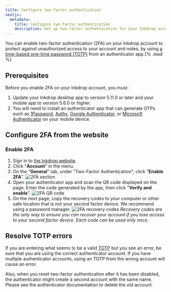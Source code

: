 ```yaml
---
title: Configure two-factor authentication
nextjs:
  metadata:
    title: Configure two-factor authentication
    description: Set up two-factor authentication for your Inkdrop account
---
```


You can enable two-factor authentication (2FA) on your Inkdrop account to protect against unauthorized access to your account and notes, by using [a time-based one-time password (TOTP)](https://en.wikipedia.org/wiki/Time-based_one-time_password) from an authenticator app.{% .lead %}

## Prerequisites

Before you enable 2FA on your Inkdrop account, you must:

1. Update your Inkdrop desktop app to version 5.11.0 or later and your mobile app to version 5.6.0 or higher.
2. You will need to install an authenticator app that can generate OTPs such as [1Password](https://1password.com/), [Authy](https://authy.com/download/), [Google Authenticator](https://support.google.com/accounts/answer/1066447), or [Microsoft Authenticator](https://www.microsoft.com/security/mobile-authenticator-app) on your mobile device.

## Configure 2FA from the website

### Enable 2FA

1. Sign in to [the Inkdrop website](https://my.inkdrop.app/).
2. Click "**Account**" in the menu.
3. On the "**General**" tab, under "Two-Factor Authentication", click "**Enable 2FA**".
   ![2FA section](/images/configure-2fa_section.png)
4. Open your authenticator app and scan the QR code displayed on the page. Enter the code generated by the app, then click "**Verify and enable**".
   ![2FA QR code](/images/configure-2fa_setup.png)
5. On the next page, copy the recovery codes to your computer or other safe location that is not your second factor device. We recommend using a password manager.
   ![2FA recovery codes](/images/configure-2fa_recovery-codes.png)
   _Recovery codes are the only way to ensure you can recover your account if you lose access to your second factor device. Each code can be used only once._

## Resolve TOTP errors

If you are entering what seems to be a valid [TOTP](https://en.wikipedia.org/wiki/Time-based_one-time_password) but you see an error, be sure that you are using the correct authenticator account. If you have multiple authenticator accounts, using an TOTP from the wrong account will cause an error.

Also, when you reset two-factor authentication after it has been disabled, the authenticator might create a second account with the same name. Please see the authenticator documentation to delete the old account.
